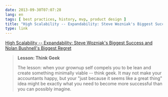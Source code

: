 ```yaml
---
date: 2013-09-30T07:07:28
lang: en
tags: [ best practices, history, mvp, product design ]
title: "High Scalability -- Expandability: Steve Wozniak's Biggest Success and Nolan Bushnell's Biggest Regret"
type: link
---
```


[High Scalability -- Expandability: Steve Wozniak's Biggest Success and
Nolan Bushnell's
Biggest Regret](http://highscalability.com/blog/2013/9/30/expandability-steve-wozniaks-biggest-success-and-nolan-bushn.html)

> **Lesson: Think Geek**
>
> The lesson: when your grownup self compels you to be lean and create
> something minimally viable -- think geek. It may not make your
> accountants happy, but your "just because it seems like a great thing"
> idea might be exactly what you need to become more successful than you
> can possibly imagine.

